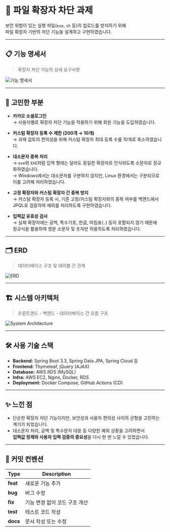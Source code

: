 # 📁 파일 확장자 차단 과제

보안 위험이 있는 실행 파일(`exe`, `sh` 등)의 업로드를 방지하기 위해  
파일 확장자 기반의 차단 기능을 설계하고 구현하였습니다.


---

## 📋 기능 명세서

> 확장자 차단 기능의 상세 요구사항

![기능 명세서](https://github.com/user-attachments/assets/f77bb4ec-18a7-4270-9a29-39caaeee5b00)

---

## 💭 고민한 부분

- **카카오 소셜로그인**  
  → 사용자별로 확장자 차단 기능을 적용하기 위해 회원 기능을 도입하였습니다.

- **커스텀 확장자 등록 수 제한 (200개 → 10개)**  
  → 과제 검토의 편의성을 위해 커스텀 확장자 최대 등록 수를 10개로 축소하였습니다.

- **대소문자 중복 처리**  
  → `exe`와 `EXE`처럼 입력 형태는 달라도 동일한 확장자로 인식되도록 소문자로 정규화하였습니다.  
  → Windows에서는 대소문자를 구분하지 않지만, Linux 환경에서는 구분되므로 이를 고려해 처리하였습니다.

- **고정 확장자와 커스텀 확장자 간 중복 방지**  
  → 커스텀 확장자 등록 시, 기존 고정/커스텀 확장자와의 중복 여부를 백엔드에서 JPQL로 검증하여 예외를 처리하도록 구현하였습니다.

- **입력값 유효성 검사**  
  → 실제 확장자에는 공백, 특수기호, 한글, 마침표(`.`) 등이 포함되지 않기 때문에  
  정규식을 활용하여 영문 소문자 및 숫자만 허용하도록 처리하였습니다.

---

## 🗂 ERD

> 데이터베이스 구조 및 테이블 간 관계

![ERD](https://github.com/user-attachments/assets/7713cac1-ffb1-4566-92c9-b2623dfe2aa3)

---

## 🏗 시스템 아키텍처

> 프론트엔드 - 백엔드 - 데이터베이스 간 흐름 구조

![System Architecture](https://github.com/user-attachments/assets/91aff82a-c42a-4f74-a11b-c17893862309)

---

## 🛠 사용 기술 스택

- **Backend:** Spring Boot 3.3, Spring Data JPA, Spring Cloud 등
- **Frontend:** Thymeleaf, jQuery (AJAX)
- **Database:** AWS RDS (MySQL)
- **Infra:** AWS EC2, Nginx, Docker, RDS
- **Deployment:** Docker Compose, GitHub Actions (CD)

---

## ✨ 느낀 점

- 단순한 확장자 차단 기능이지만, 보안성과 사용자 편의성 사이의 균형을 고민하는 계기가 되었습니다.
- 대소문자 처리, 공백 및 특수문자 대응 등 다양한 예외 상황을 고려하면서  
  **입력값 정제와 사용자 입력 검증의 중요성**을 다시 한 번 느낄 수 있었습니다.

---

## 🔖 커밋 컨벤션

| Type       | Description                                     |
|------------|-------------------------------------------------|
| **feat**   | 새로운 기능 추가                                |
| **bug**    | 버그 수정                                       |
| **fix**    | 기능 변경 없이 코드 구조 개선                   |
| **test**   | 테스트 코드 작성                                |
| **docs**   | 문서 작성 또는 수정                             |

